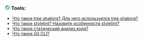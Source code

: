 <h3>
  <img src="../assets/Tools.png" width="16" height="16" />
  <span>Tools:</span>
</h3>

- [Что такое tree shaking? Для чего используется tree shaking?](https://youtu.be/DQ0BLu6rZYc?t=599)
- [Что такое stylelint? Назовите особенности stylelint?](https://youtu.be/DQ0BLu6rZYc?t=644)
- [Что такое статический анализ кода?](https://youtu.be/DQ0BLu6rZYc?t=695)
- [Что такое Git CLI?](https://youtu.be/DQ0BLu6rZYc?t=749)
